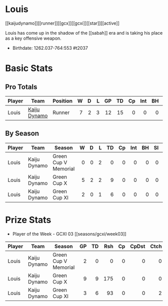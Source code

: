 # Louis

[[kaijudynamo]][[runner]][[gcx]][[gcxi]][[star]][[active]]

Louis has come up in the shadow of the [[sabah]] era and is taking his place as a key offensive weapon.

* Birthdate: 1262.037-764:553 #t2037

# Basic Stats

## Pro Totals

| Player           | Team        | Position      | W | D | L | GP | TD | Cp | Int | BH | SI | Ki | MVP | SPP |
|------------------|-------------|---------------|--:|--:|--:|---:|---:|---:|----:|---:|---:|---:|----:|----:|
| Louis  | [Kaiju Dynamo](../teams/kaijudynamo) | Runner    |    7 |    2 |    3 |   12 |   15 |    0 |    0 |    0 |    0 |    0 |    2 |   55 |


## By Season

| Player | Team         | Season          | W | D | L | TD | Cp | Int | BH | SI | Ki | MVP | SPP |
|--------|--------------|-----------------|--:|--:|--:|---:|---:|----:|---:|---:|---:|----:|----:|
| Louis  | Kaiju Dynamo | Green Cup V Memorial |    0 |    0 |    2 |    0 |    0 |    0 |    0 |    0 |    0 |    0 |    0 |
| Louis  | Kaiju Dynamo | Green Cup X          |    5 |    2 |    2 |    9 |    0 |    0 |    0 |    0 |    0 |    1 |   32 |
| Louis  | Kaiju Dynamo | Green Cup XI         |    2 |    0 |    1 |    6 |    0 |    0 |    0 |    0 |    0 |    1 |   23 |


# Prize Stats

* Player of the Week - GCXI 03 [[seasons/gcxi/week03]]

| Player | Team         | Season          | GP | TD | Rsh | Cp | CpDst | Ctch | Int | Cas | Blk | Sck | MVP | SPP |
|--------|--------------|-----------------|---:|---:|----:|---:|------:|-----:|----:|----:|----:|----:|----:|----:|
| Louis  | Kaiju Dynamo | Green Cup V Memorial |  2 |    0 |    0 |    0 |     0 |    0 |    0 |    0 |    0 |    0 |    0 |    0 |
| Louis  | Kaiju Dynamo | Green Cup X          |  9 |    9 |  175 |    0 |     0 |    0 |    0 |    0 |    4 |    0 |    1 |   32 |
| Louis  | Kaiju Dynamo | Green Cup XI         |  3 |    6 |   93 |    0 |     0 |    2 |    0 |    0 |    1 |    0 |    1 |   23 |

